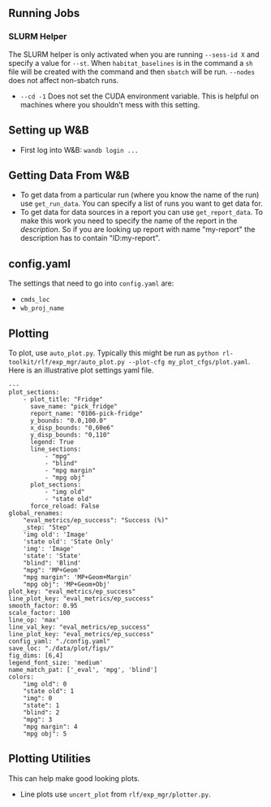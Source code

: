 ## Running Jobs
### SLURM Helper
The SLURM helper is only activated when you are running `--sess-id X` and
specify a value for `--st`. When `habitat_baselines` is in the command a
`sh` file will be created with the command and then `sbatch` will be run.
`--nodes` does not affect non-sbatch runs. 

- `--cd -1` Does not set the CUDA environment variable. This is helpful on
  machines where you shouldn't mess with this setting. 

## Setting up W&B
- First log into W&B: `wandb login ...`


## Getting Data From W&B
- To get data from a particular run (where you know the name of the run) use
  `get_run_data`. You can specify a list of runs you want to get data for. 
- To get data for data sources in a report you can use `get_report_data`. To
  make this work you need to specify the name of the report in the
  *description*. So if you are looking up report with name "my-report" the
  description has to contain "ID:my-report".

## config.yaml
The settings that need to go into `config.yaml` are:
- `cmds_loc`
- `wb_proj_name`

## Plotting 
To plot, use `auto_plot.py`. Typically this might be run as `python rl-toolkit/rlf/exp_mgr/auto_plot.py --plot-cfg my_plot_cfgs/plot.yaml`. Here is an illustrative plot settings yaml file. 

```
---
plot_sections:
    - plot_title: "Fridge"
      save_name: "pick_fridge"
      report_name: "0106-pick-fridge"
      y_bounds: "0.0,100.0"
      x_disp_bounds: "0,60e6"
      y_disp_bounds: "0,110"
      legend: True
      line_sections:
          - "mpg"
          - "blind"
          - "mpg margin"
          - "mpg obj"
      plot_sections:
          - "img old"
          - "state old"
      force_reload: False
global_renames: 
    "eval_metrics/ep_success": "Success (%)"
    _step: "Step"
    'img old': 'Image'
    'state old': 'State Only'
    'img': 'Image'
    'state': 'State'
    "blind": 'Blind'
    "mpg": 'MP+Geom'
    "mpg margin": 'MP+Geom+Margin'
    "mpg obj": 'MP+Geom+Obj'
plot_key: "eval_metrics/ep_success"
line_plot_key: "eval_metrics/ep_success"
smooth_factor: 0.95
scale_factor: 100
line_op: 'max'
line_val_key: "eval_metrics/ep_success"
line_plot_key: "eval_metrics/ep_success"
config_yaml: "./config.yaml"
save_loc: "./data/plot/figs/"
fig_dims: [6,4]
legend_font_size: 'medium'
name_match_pat: ['_eval', 'mpg', 'blind']
colors:
    "img old": 0 
    "state old": 1
    "img": 0 
    "state": 1
    "blind": 2
    "mpg": 3
    "mpg margin": 4
    "mpg obj": 5
```

## Plotting Utilities
This can help make good looking plots. 
* Line plots use `uncert_plot` from `rlf/exp_mgr/plotter.py`. 
